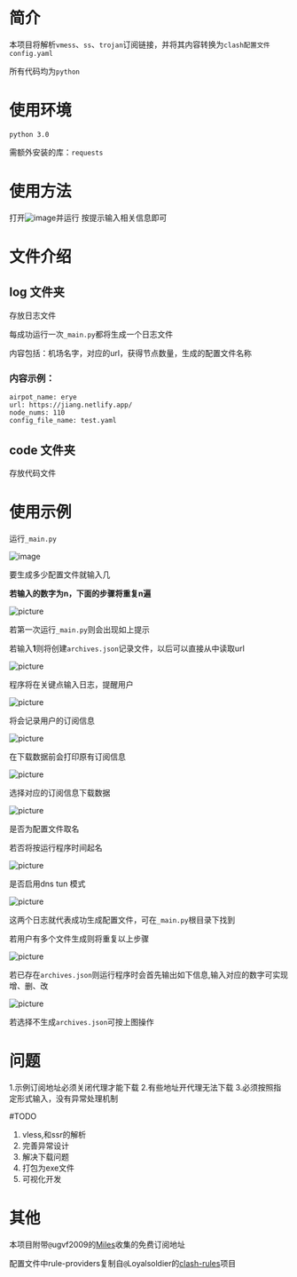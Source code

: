 # 简介

本项目将解析`vmess`、`ss`、`trojan`订阅链接，并将其内容转换为`clash配置文件 config.yaml`

所有代码均为`python`

# 使用环境

`python 3.0`

需额外安装的库：`requests`

# 使用方法

打开![image](https://github.com/eastarpen/config-for-clash/blob/master/Picture/image-20210412184039515.png)并运行
按提示输入相关信息即可

# 文件介绍

## log 文件夹

存放日志文件

每成功运行一次`_main.py`都将生成一个日志文件

内容包括：机场名字，对应的url，获得节点数量，生成的配置文件名称

### 内容示例：
```
airpot_name: erye
url: https://jiang.netlify.app/
node_nums: 110
config_file_name: test.yaml
```
## code 文件夹

存放代码文件

# 使用示例

运行`_main.py`

![image](https://github.com/eastarpen/config-for-clash/blob/master/Picture/Snipaste_2021-04-12_19-08-38.jpg)

要生成多少配置文件就输入几

**若输入的数字为n，下面的步骤将重复n遍**

![picture](https://github.com/eastarpen/config-for-clash/blob/master/Picture/Snipaste_2021-04-12_19-10-21.jpg)

若第一次运行`_main.py`则会出现如上提示

若输入**1**则将创建`archives.json`记录文件，以后可以直接从中读取url

![picture](https://github.com/eastarpen/config-for-clash/blob/master/Picture/Snipaste_2021-04-12_19-10-40.jpg)

程序将在关键点输入日志，提醒用户

![picture](https://github.com/eastarpen/config-for-clash/blob/master/Picture/Snipaste_2021-04-12_19-11-17.jpg)

将会记录用户的订阅信息

![picture](https://github.com/eastarpen/config-for-clash/blob/master/Picture/Snipaste_2021-04-12_19-11-33.jpg)

在下载数据前会打印原有订阅信息

![picture](https://github.com/eastarpen/config-for-clash/blob/master/Picture/Snipaste_2021-04-12_19-11-57.jpg)

选择对应的订阅信息下载数据

![picture](https://github.com/eastarpen/config-for-clash/blob/master/Picture/Snipaste_2021-04-12_19-12-11.jpg)

是否为配置文件取名

若否将按运行程序时间起名

![picture](https://github.com/eastarpen/config-for-clash/blob/master/Picture/Snipaste_2021-04-12_19-12-22.jpg)

是否启用dns tun 模式

![picture](https://github.com/eastarpen/config-for-clash/blob/master/Picture/Snipaste_2021-04-12_19-12-33.jpg)

这两个日志就代表成功生成配置文件，可在`_main.py`根目录下找到

若用户有多个文件生成则将重复以上步骤

![picture](https://github.com/eastarpen/config-for-clash/blob/master/Picture/Snipaste_2021-04-12_19-27-38.jpg)

若已存在`archives.json`则运行程序时会首先输出如下信息,输入对应的数字可实现增、删、改

![picture](https://github.com/eastarpen/config-for-clash/blob/master/Picture/Snipaste_2021-04-12_19-29-45.jpg)

若选择不生成`archives.json`可按上图操作

# 问题

1.示例订阅地址必须关闭代理才能下载
2.有些地址开代理无法下载
3.必须按照指定形式输入，没有异常处理机制

#TODO

1. vless,和ssr的解析
2. 完善异常设计
3. 解决下载问题
4. 打包为exe文件
5. 可视化开发

# 其他

本项目附带`@`ugvf2009的[Miles](https://github.com/ugvf2009/Miles)收集的免费订阅地址

配置文件中rule-providers复制自`@`Loyalsoldier的[clash-rules](https://github.com/Loyalsoldier/clash-rules)项目
